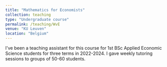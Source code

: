 ```yaml
---
title: "Mathematics for Economists"
collection: teaching
type: "Undergraduate course"
permalink: /teaching/WvE
venue: "KU Leuven"
location: "Belgium"
---
```


I've been a teaching assistant for this course for 1st BSc Applied Economic Science students for three terms in 2022-2024. I gave weekly tutoring sessions to groups of 50-60 students.

